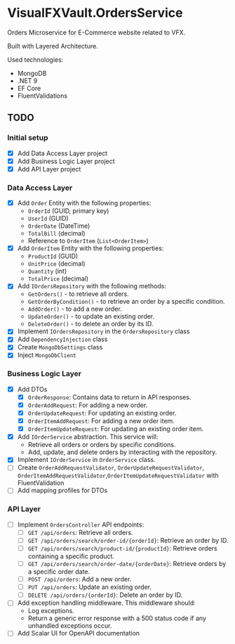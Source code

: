 # VisualFXVault.OrdersService

Orders Microservice for E-Commerce website related to VFX.

Built with Layered Architecture.

Used technologies:

- MongoDB
- .NET 9
- EF Core
- FluentValidations

## TODO

### Initial setup

- [x] Add Data Access Layer project
- [x] Add Business Logic Layer project
- [x] Add API Layer project

### Data Access Layer

- [x] Add `Order` Entity with the following properties:
  - `OrderId` (GUID, primary key)
  - `UserId` (GUID)
  - `OrderDate` (DateTime)
  - `TotalBill` (decimal)
  - Reference to `OrderItem` (`List<OrderItem>`)
- [x] Add `OrderItem` Entity with the following properties:
  - `ProductId` (GUID)
  - `UnitPrice` (decimal)
  - `Quantity` (int)
  - `TotalPrice` (decimal)
- [x] Add `IOrdersRepository` with the following methods:
  - `GetOrders()` - to retrieve all orders.
  - `GetOrderByCondition()` - to retrieve an order by a specific condition.
  - `AddOrder()` - to add a new order.
  - `UpdateOrder()` - to update an existing order.
  - `DeleteOrder()` - to delete an order by its ID.
- [x] Implement `IOrdersRepository` in the `OrdersRepository` class
- [x] Add `DependencyInjection` class
- [x] Create `MongoDbSettings` class
- [x] Inject `MongoDbClient`

### Business Logic Layer

- [x] Add DTOs
  - [x] `OrderResponse`: Contains data to return in API responses.
  - [x] `OrderAddRequest`: For adding a new order.
  - [x] `OrderUpdateRequest`: For updating an existing order.
  - [x] `OrderItemAddRequest`: For adding a new order item.
  - [x] `OrderItemUpdateRequest`: For updating an existing order item.
- [x] Add `IOrderService` abstraction. This service will:
  - Retrieve all orders or orders by specific conditions.
  - Add, update, and delete orders by interacting with the repository.
- [x] Implement `IOrderService` in `OrderService` class.
- [ ] Create `OrderAddRequestValidator`, `OrderUpdateRequestValidator`, `OrderItemAddRequestValidator`,`OrderItemUpdateRequestValidator` with FluentValidation
- [ ] Add mapping profiles for DTOs

### API Layer

- [ ] Implement `OrdersController` API endpoints:
  - [ ] `GET /api/orders`: Retrieve all orders.
  - [ ] `GET /api/orders/search/order-id/{orderId}`: Retrieve an order by ID.
  - [ ] `GET /api/orders/search/product-id/{productId}`: Retrieve orders containing a specific product.
  - [ ] `GET /api/orders/search/order-date/{orderDate}`: Retrieve orders by a specific order date.
  - [ ] `POST /api/orders`: Add a new order.
  - [ ] `PUT /api/orders`: Update an existing order.
  - [ ] `DELETE /api/orders/{orderId}`: Delete an order by ID.
- [ ] Add exception handling middleware. This middleware should:
  - Log exceptions.
  - Return a generic error response with a 500 status code if any unhandled exceptions occur.
- [ ] Add Scalar UI for OpenAPI documentation
